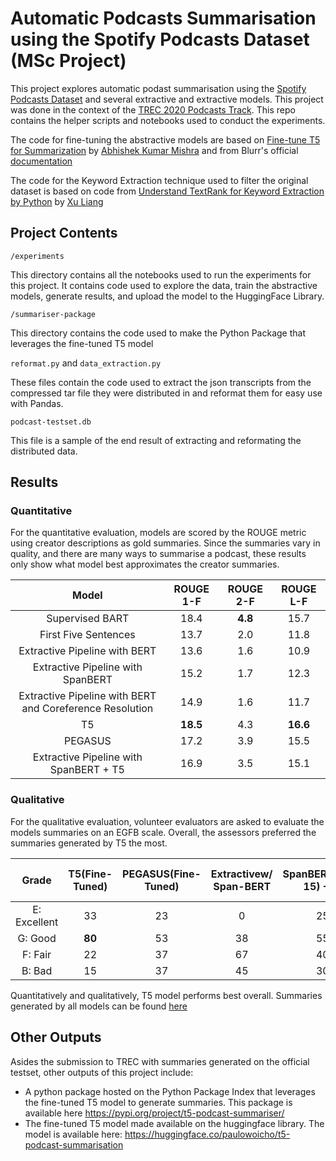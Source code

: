 # Automatic Podcasts Summarisation using the Spotify Podcasts Dataset (MSc Project)

This project explores automatic podast summarisation using the [Spotify Podcasts Dataset](https://arxiv.org/abs/2004.04270) and several extractive and extractive models. This project was done in the context of the [TREC 2020 Podcasts Track](https://podcastsdataset.byspotify.com/). This repo contains the helper scripts and notebooks used to conduct the experiments. 

The code for fine-tuning the abstractive models are based on [Fine-tune T5 for Summarization](https://github.com/abhimishra91/transformers-tutorials/blob/master/transformers_summarization_wandb.ipynb) by [Abhishek Kumar Mishra](https://github.com/abhimishra91) and from Blurr's official [documentation](https://ohmeow.github.io/blurr/modeling-summarization/) 

The code for the Keyword Extraction technique used to filter the original dataset is based on code from [Understand TextRank for Keyword Extraction by Python](https://towardsdatascience.com/textrank-for-keyword-extraction-by-python-c0bae21bcec0) by [Xu Liang](https://towardsdatascience.com/@bramblexu)

## Project Contents

    /experiments
This directory contains all the notebooks used to run the experiments for this project. It contains code
used to explore the data, train the abstractive models, generate results, and upload the model to the HuggingFace
Library.

    /summariser-package

This directory contains the code used to make the Python Package that leverages the fine-tuned T5 model

`reformat.py` and `data_extraction.py`

These files contain the code used to extract the json transcripts from the compressed tar file they were 
distributed in and reformat them for easy use with Pandas.

`podcast-testset.db`

This file is a sample of the end result of extracting and reformating the distributed data.

## Results

### Quantitative

For the quantitative evaluation, models are scored by the ROUGE metric using creator descriptions as gold summaries.
Since the summaries vary in quality, and there are many ways to summarise a podcast, these results only show what model best
approximates the creator summaries.

| Model | ROUGE 1-F  | ROUGE 2-F  | ROUGE L-F |
| :-----: | :-: | :-: |:-: |
| Supervised BART | 18.4 | **4.8** | 15.7 |
| First Five Sentences | 13.7 | 2.0 | 11.8 |
| Extractive Pipeline with BERT | 13.6 | 1.6 | 10.9 |
| Extractive Pipeline with SpanBERT | 15.2 | 1.7| 12.3 |
| Extractive Pipeline with BERT and Coreference Resolution | 14.9 | 1.6 | 11.7 |
| T5 | **18.5** | 4.3 | **16.6** |
| PEGASUS | 17.2 | 3.9 | 15.5 |
| Extractive Pipeline with SpanBERT + T5 | 16.9 | 3.5 | 15.1 |

### Qualitative

For the qualitative evaluation, volunteer evaluators are asked to evaluate the models summaries on an EGFB scale.
Overall, the assessors preferred the summaries generated by T5 the most.

| Grade | T5(Fine-Tuned) | PEGASUS(Fine-Tuned) | Extractivew/ Span-BERT | SpanBERT(Top-15) +T5 | First-15Sentences +T5| 
| :-----: | :-: | :-: |:-: | :-: |:-: |
E: Excellent | 33 | 23 | 0 | 25 | **36**
G: Good |**80** | 53 | 38 | 55| 57
F: Fair | 22 | 37 | 67 | 40 |40
B: Bad |15 | 37 | 45 | 30 |17

Quantitatively and qualitatively, T5 model performs best overall. Summaries generated by all models can be found [here](https://docs.google.com/spreadsheets/d/1sVvH8Mrw0cGDgtG6Wqf--azpRp9E9D-FcMEA5qaMMmU/edit?usp=sharing)

## Other Outputs
Asides the submission to TREC with summaries generated on the official testset, other outputs of this project include: 

 - A python package hosted on the Python Package Index that leverages the fine-tuned T5 model to generate summaries. This package is available here https://pypi.org/project/t5-podcast-summariser/
 - The fine-tuned T5 model made available on the huggingface library. The model is available here: https://huggingface.co/paulowoicho/t5-podcast-summarisation
